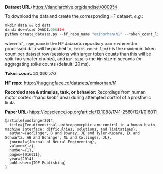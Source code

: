 **Dataset URL:** https://dandiarchive.org/dandiset/000954

To download the data and create the corresponding HF dataset, *e.g.*:
```python
mkdir data && cd data
dandi download DANDI:000954
python create_dataset.py --hf_repo_name "eminorhan/h1" --token_count_limit 10_000_000 --bin_size 0.02
```
where `hf_repo_name` is the HF datasets repository name where the processed data will be pushed to, `token_count_limit` is the maximum token count per dataset row (sessions with larger token counts than this will be split into smaller chunks), and `bin_size` is the bin size in seconds for aggregating spike counts (default: 20 ms).

**Token count:** 33,686,576

**HF repo:** https://huggingface.co/datasets/eminorhan/h1

**Recorded area & stimulus, task, or behavior:** Recordings from human motor cortex ("hand knob" area) during attempted control of a prosthetic limb.

**Paper URL:** https://iopscience.iop.org/article/10.1088/1741-2560/12/1/016011

```
@article{wodlinger2014,
  title={Ten-dimensional anthropomorphic arm control in a human brain- machine interface: difficulties, solutions, and limitations},
  author={Wodlinger, B and Downey, JE and Tyler-Kabara, EC and Schwartz, AB and Boninger, ML and Collinger, JL},
  journal={Journal of Neural Engineering},
  volume={12},
  number={1},
  pages={016011},
  year={2014},
  publisher={IOP Publishing}
}
```
